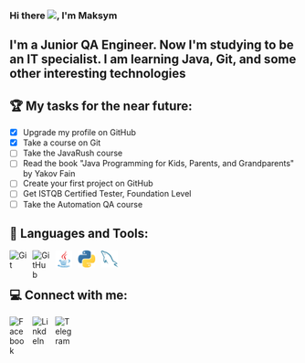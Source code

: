 ### Hi there <img src="https://media.giphy.com/media/hvRJCLFzcasrR4ia7z/giphy.gif" width="25px">, I'm Maksym

## I'm a Junior QA Engineer. Now I'm studying to be an IT specialist. I am learning Java, Git, and some other interesting technologies
## 🏆 **My tasks for the near future:**
<!-- TODO-IST:START -->
* [x] Upgrade my profile on GitHub
* [x] Take a course on Git
* [ ] Take the JavaRush course
* [ ] Read the book "Java Programming for Kids, Parents, and Grandparents" by Yakov Fain
* [ ] Create your first project on GitHub
* [ ] Get ISTQB Certified Tester, Foundation Level
* [ ] Take the Automation QA course
<!-- TODO-IST:END -->

## 🧰 Languages and Tools:
<a href="https://git-scm.com">
<img align="left" alt="Git" width="30px" style="padding-right:10px;" src="https://cdn.jsdelivr.net/gh/devicons/devicon/icons/git/git-original.svg" />
</a>
<a href="https://github.com">
<img align="left" alt="GitHub" width="30px" style="padding-right:10px;" src="https://cdn.jsdelivr.net/gh/devicons/devicon/icons/github/github-original.svg" />
</a>
<a href="https://www.java.com/en">
<img align="left" alt="Java" width="30px" style="padding-right:10px;" src="https://github.com/Max-Myanovskiy/Max-Myanovskiy/blob/main/java.png" />
</a>
<a href="https://www.python.org">
<img align="left" alt="Python" width="30px" style="padding-right:10px;" src="https://github.com/Max-Myanovskiy/Max-Myanovskiy/blob/main/python.png" />
</a>
<img align="left" alt="MySQL" width="30px" style="padding-right:10px;" src="https://github.com/Max-Myanovskiy/Max-Myanovskiy/blob/main/mysql.png" />

</br>
</br>

## 💻 Connect with me:
<a href="https://www.facebook.com/profile.php?id=100009704820125">
<img align="left" alt="Facebook" width="30px" style="padding-right:10px;" src="https://cdn.jsdelivr.net/gh/devicons/devicon/icons/facebook/facebook-original.svg" />
</a>
<a href="https://www.linkedin.com/in/maksym-m-bb6b5ab4/">
<img align="left" alt="LinkdeIn" width="30px" style="padding-right:10px;" src="https://cdn.jsdelivr.net/gh/devicons/devicon/icons/linkedin/linkedin-original.svg" />
</a>
<a href="https://t.me/myanovskiy_m">
<img align="left" alt="Telegram" width="30px" style="padding-right:10px;" src="https://cdn.jsdelivr.net/npm/simple-icons@v3/icons/telegram.svg" />
</a>

